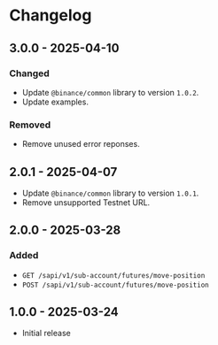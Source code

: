 # Changelog

## 3.0.0 - 2025-04-10

### Changed

- Update `@binance/common` library to version `1.0.2`.
- Update examples.

### Removed

- Remove unused error reponses.

## 2.0.1 - 2025-04-07

- Update `@binance/common` library to version `1.0.1`.
- Remove unsupported Testnet URL.

## 2.0.0 - 2025-03-28

### Added

- `GET /sapi/v1/sub-account/futures/move-position`
- `POST /sapi/v1/sub-account/futures/move-position`

## 1.0.0 - 2025-03-24

- Initial release
